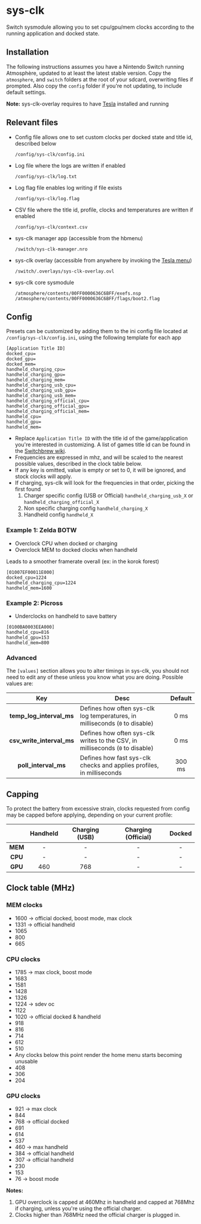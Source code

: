 # sys-clk

Switch sysmodule allowing you to set cpu/gpu/mem clocks according to the running application and docked state.

## Installation

The following instructions assumes you have a Nintendo Switch running Atmosphère, updated to at least the latest stable version.
Copy the `atmosphere`, and `switch` folders at the root of your sdcard, overwriting files if prompted. Also copy the `config` folder if you're not updating, to include default settings.

**Note:** sys-clk-overlay requires to have [Tesla](https://gbatemp.net/threads/tesla-the-nintendo-switch-overlay-menu.557362/) installed and running

## Relevant files

* Config file allows one to set custom clocks per docked state and title id, described below

	`/config/sys-clk/config.ini`

* Log file where the logs are written if enabled

	`/config/sys-clk/log.txt`

* Log flag file enables log writing if file exists

	`/config/sys-clk/log.flag`

* CSV file where the title id, profile, clocks and temperatures are written if enabled

	`/config/sys-clk/context.csv`

* sys-clk manager app (accessible from the hbmenu)

	`/switch/sys-clk-manager.nro`

* sys-clk overlay (accessible from anywhere by invoking the [Tesla menu](https://gbatemp.net/threads/tesla-the-nintendo-switch-overlay-menu.557362/))

	`/switch/.overlays/sys-clk-overlay.ovl`
	
* sys-clk core sysmodule

	`/atmosphere/contents/00FF0000636C6BFF/exefs.nsp`
	`/atmosphere/contents/00FF0000636C6BFF/flags/boot2.flag`

## Config

Presets can be customized by adding them to the ini config file located at `/config/sys-clk/config.ini`, using the following template for each app 

```
[Application Title ID]
docked_cpu=
docked_gpu=
docked_mem=
handheld_charging_cpu=
handheld_charging_gpu=
handheld_charging_mem=
handheld_charging_usb_cpu=
handheld_charging_usb_gpu=
handheld_charging_usb_mem=
handheld_charging_official_cpu=
handheld_charging_official_gpu=
handheld_charging_official_mem=
handheld_cpu=
handheld_gpu=
handheld_mem=
```

* Replace `Application Title ID` with the title id of the game/application you're interested in customizing.
A list of games title id can be found in the [Switchbrew wiki](https://switchbrew.org/wiki/Title_list/Games).
* Frequencies are expressed in mhz, and will be scaled to the nearest possible values, described in the clock table below.
* If any key is omitted, value is empty or set to 0, it will be ignored, and stock clocks will apply.
* If charging, sys-clk will look for the frequencies in that order, picking the first found 
	1. Charger specific config (USB or Official) `handheld_charging_usb_X` or `handheld_charging_official_X`
	2. Non specific charging config `handheld_charging_X`
	3. Handheld config `handheld_X`

### Example 1: Zelda BOTW

* Overclock CPU when docked or charging
* Overclock MEM to docked clocks when handheld

Leads to a smoother framerate overall (ex: in the korok forest)

```
[01007EF00011E000]
docked_cpu=1224
handheld_charging_cpu=1224
handheld_mem=1600
```

### Example 2: Picross

* Underclocks on handheld to save battery

```
[0100BA0003EEA000]
handheld_cpu=816
handheld_gpu=153
handheld_mem=800
```

### Advanced

The `[values]` section allows you to alter timings in sys-clk, you should not need to edit any of these unless you know what you are doing. Possible values are:

| Key                     | Desc                                                                          | Default |
|:-----------------------:|-------------------------------------------------------------------------------|:-------:|
|**temp_log_interval_ms** | Defines how often sys-clk log temperatures, in milliseconds (`0` to disable)  | 0 ms    |
|**csv_write_interval_ms**| Defines how often sys-clk writes to the CSV, in milliseconds (`0` to disable) | 0 ms    |
|**poll_interval_ms**     | Defines how fast sys-clk checks and applies profiles, in milliseconds         | 300 ms  |


## Capping

To protect the battery from excessive strain, clocks requested from config may be capped before applying, depending on your current profile:

|       | Handheld | Charging (USB) | Charging (Official) | Docked |
|:-----:|:--------:|:--------------:|:-------------------:|:------:|
|**MEM**| -        | -              | -                   | -      |
|**CPU**| -        | -              | -                   | -      |
|**GPU**| 460      | 768            | -                   | -      |

## Clock table (MHz)

### MEM clocks
* 1600 → official docked, boost mode, max clock
* 1331 → official handheld
* 1065
* 800
* 665

### CPU clocks
* 1785 → max clock, boost mode
* 1683
* 1581
* 1428
* 1326
* 1224 → sdev oc
* 1122
* 1020 → official docked & handheld
* 918
* 816
* 714
* 612
* 510
* Any clocks below this point render the home menu starts becoming unusable
* 408
* 306
* 204

### GPU clocks
* 921 → max clock
* 844
* 768 → official docked
* 691
* 614
* 537
* 460 → max handheld
* 384 → official handheld
* 307 → official handheld
* 230
* 153
* 76 → boost mode

**Notes:**
1. GPU overclock is capped at 460Mhz in handheld and capped at 768Mhz if charging, unless you're using the official charger.
2. Clocks higher than 768MHz need the official charger is plugged in.
